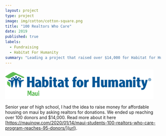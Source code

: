 ```yaml
---
layout: project
type: project
image: img/cotton/cotton-square.png
title: "100 Realtors Who Care"
date: 2019
published: true
labels:
  - Fundraising
  - Habitat For Humanity
summary: "Leading a project that raised over $14,000 for Habitat for Humanity Maui"
---
```


<img class="img-fluid" src="../img/logo-480x94-1287583210.png">

Senior year of high school, I had the idea to raise money for affordable housing on maui by asking realtors for donations. We ended up reaching over 100 donors and $14,000. Read more about it here [https://mauinow.com/2020/01/14/maui-students-100-realtors-who-care-program-reaches-95-donors/](url). 
